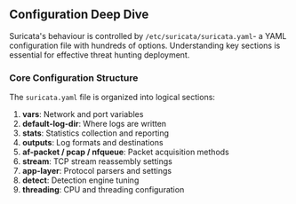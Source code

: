 

## **Configuration Deep Dive**

Suricata's behaviour is controlled by `/etc/suricata/suricata.yaml`- a YAML configuration file with hundreds of options. Understanding key sections is essential for effective threat hunting deployment.

### **Core Configuration Structure**

The `suricata.yaml` file is organized into logical sections:

1. **vars**: Network and port variables
2. **default-log-dir**: Where logs are written
3. **stats**: Statistics collection and reporting
4. **outputs**: Log formats and destinations
5. **af-packet / pcap / nfqueue**: Packet acquisition methods
6. **stream**: TCP stream reassembly settings
7. **app-layer**: Protocol parsers and settings
8. **detect**: Detection engine tuning
9. **threading**: CPU and threading configuration